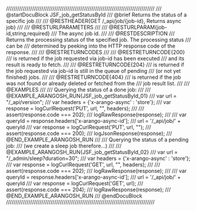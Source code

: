 ////////////////////////////////////////////////////////////////////////////////
/// @startDocuBlock JSF_job_getStatusById
/// @brief Returns the status of a specific job
///
/// @RESTHEADER{GET /_api/job/{job-id}, Returns async job}
///
/// @RESTURLPARAMETERS
///
/// @RESTURLPARAM{job-id,string,required}
/// The async job id.
///
/// @RESTDESCRIPTION
/// Returns the processing status of the specified job. The processing status
/// can be
/// determined by peeking into the HTTP response code of the response.
///
/// @RESTRETURNCODES
///
/// @RESTRETURNCODE{200}
/// is returned if the job requested via job-id has been executed
/// and its result is ready to fetch.
///
/// @RESTRETURNCODE{204}
/// is returned if the job requested via job-id is still in the queue of pending
/// (or not yet finished) jobs.
///
/// @RESTRETURNCODE{404}
/// is returned if the job was not found or already deleted or fetched from the
/// job result list.
///
/// @EXAMPLES
///
/// Querying the status of a done job:
///
/// @EXAMPLE_ARANGOSH_RUN{JSF_job_getStatusById_01}
///   var url = "/_api/version";
///   var headers = {'x-arango-async' : 'store'};
///   var response = logCurlRequest('PUT', url, "", headers);
///
///   assert(response.code === 202);
///   logRawResponse(response);
///
///   var queryId = response.headers['x-arango-async-id'];
///   url = '/_api/job/' + queryId
///   var response = logCurlRequest('PUT', url, "");
///   assert(response.code === 200);
///   logJsonResponse(response);
/// @END_EXAMPLE_ARANGOSH_RUN
///
/// Querying the status of a pending job:
/// (we create a sleep job therefore...)
///
/// @EXAMPLE_ARANGOSH_RUN{JSF_job_getStatusById_02}
///   var url = "/_admin/sleep?duration=30";
///   var headers = {'x-arango-async' : 'store'};
///   var response = logCurlRequest('GET', url, "", headers);
///
///   assert(response.code === 202);
///   logRawResponse(response);
///
///   var queryId = response.headers['x-arango-async-id'];
///   url = '/_api/job/' + queryId
///   var response = logCurlRequest('GET', url);
///   assert(response.code === 204);
///   logRawResponse(response);
/// @END_EXAMPLE_ARANGOSH_RUN
/// @endDocuBlock
////////////////////////////////////////////////////////////////////////////////